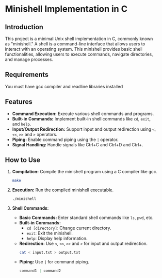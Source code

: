 # Minishell Implementation in C

## Introduction

This project is a minimal Unix shell implementation in C, commonly known as "minishell." A shell is a command-line interface that allows users to interact with an operating system. This minishell provides basic shell functionalities, allowing users to execute commands, navigate directories, and manage processes.

## Requirements
You must have gcc compiler and readline libraries installed

## Features

- **Command Execution:** Execute various shell commands and programs.
- **Built-in Commands:** Implement built-in shell commands like `cd`, `exit`, and `help`.
- **Input/Output Redirection:** Support input and output redirection using `<`, `<<`, `>>` and `>` operators.
- **Piping:** Enable command piping using the `|` operator.
- **Signal Handling:** Handle signals like Ctrl+C and Ctrl+D  and Ctrl+\.

## How to Use

1. **Compilation:** Compile the minishell program using a C compiler like gcc.
    ```bash
    make
    ```

2. **Execution:** Run the compiled minishell executable.
    ```bash
    ./minishell
    ```

3. **Shell Commands:**
   - **Basic Commands:** Enter standard shell commands like `ls`, `pwd`, etc.
   - **Built-in Commands:**
     - `cd [directory]`: Change current directory.
     - `exit`: Exit the minishell.
     - `help`: Display help information.
   - **Redirection:** Use `<`, `<<`, `>>` and `>` for input and output redirection.
     ```bash
     cat < input.txt > output.txt
     ```
   - **Piping:** Use `|` for command piping.
     ```bash
     command1 | command2
     ```
